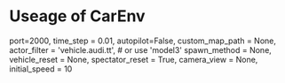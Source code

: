 # Useage of CarEnv


port=2000, 
time_step = 0.01, 
autopilot=False, 
custom_map_path = None,                  
actor_filter    = 'vehicle.audi.tt', # or use 'model3' 
spawn_method    = None,
vehicle_reset   = None,
spectator_reset = True, 
camera_view     = None, 
initial_speed   = 10




